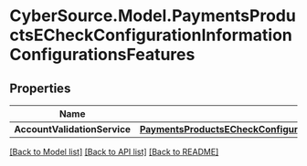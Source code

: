 # CyberSource.Model.PaymentsProductsECheckConfigurationInformationConfigurationsFeatures
## Properties

Name | Type | Description | Notes
------------ | ------------- | ------------- | -------------
**AccountValidationService** | [**PaymentsProductsECheckConfigurationInformationConfigurationsFeaturesAccountValidationService**](PaymentsProductsECheckConfigurationInformationConfigurationsFeaturesAccountValidationService.md) |  | [optional] 

[[Back to Model list]](../README.md#documentation-for-models) [[Back to API list]](../README.md#documentation-for-api-endpoints) [[Back to README]](../README.md)

